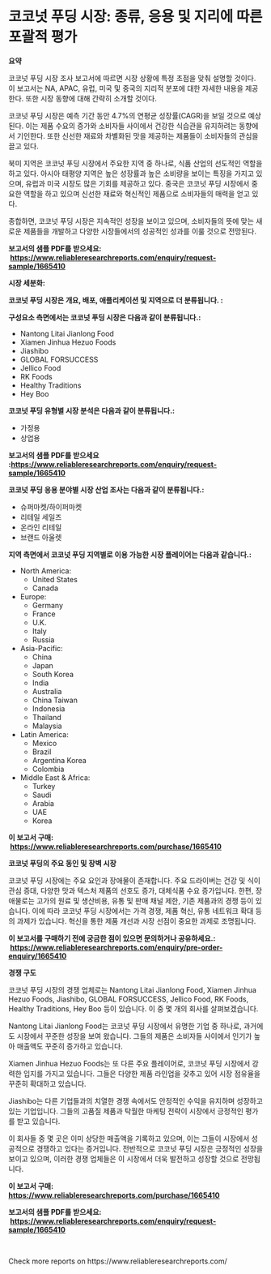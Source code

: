 <p><h1>코코넛 푸딩 시장: 종류, 응용 및 지리에 따른 포괄적 평가</h1></p><p><strong>요약</strong></p>
<p><p>코코넛 푸딩 시장 조사 보고서에 따르면 시장 상황에 특정 초점을 맞춰 설명할 것이다. 이 보고서는 NA, APAC, 유럽, 미국 및 중국의 지리적 분포에 대한 자세한 내용을 제공한다. 또한 시장 동향에 대해 간략히 소개할 것이다. </p><p>코코넛 푸딩 시장은 예측 기간 동안 4.7%의 연평균 성장률(CAGR)을 보일 것으로 예상된다. 이는 제품 수요의 증가와 소비자들 사이에서 건강한 식습관을 유지하려는 동향에서 기인한다. 또한 신선한 재료와 차별화된 맛을 제공하는 제품들이 소비자들의 관심을 끌고 있다. </p><p>북미 지역은 코코넛 푸딩 시장에서 주요한 지역 중 하나로, 식품 산업의 선도적인 역할을 하고 있다. 아시아 태평양 지역은 높은 성장률과 높은 소비량을 보이는 특징을 가지고 있으며, 유럽과 미국 시장도 많은 기회를 제공하고 있다. 중국은 코코넛 푸딩 시장에서 중요한 역할을 하고 있으며 신선한 재료와 혁신적인 제품으로 소비자들의 매력을 얻고 있다. </p><p>종합하면, 코코넛 푸딩 시장은 지속적인 성장을 보이고 있으며, 소비자들의 뜻에 맞는 새로운 제품들을 개발하고 다양한 시장들에서의 성공적인 성과를 이룰 것으로 전망된다.</p></p>
<p><strong>보고서의 샘플 PDF를 받으세요: &nbsp;<a href="https://www.reliableresearchreports.com/enquiry/request-sample/1665410">https://www.reliableresearchreports.com/enquiry/request-sample/1665410</a></strong></p>
<p><strong>시장 세분화:</strong></p>
<p><strong> 코코넛 푸딩 시장은 개요, 배포, 애플리케이션 및 지역으로 더 분류됩니다. :</strong></p>
<p><strong>구성요소 측면에서는 코코넛 푸딩 시장은 다음과 같이 분류됩니다.:</strong></p>
<p><ul><li>Nantong Litai Jianlong Food</li><li>Xiamen Jinhua Hezuo Foods</li><li>Jiashibo</li><li>GLOBAL FORSUCCESS</li><li>Jellico Food</li><li>RK Foods</li><li>Healthy Traditions</li><li>Hey Boo</li></ul></p>
<p><strong> 코코넛 푸딩 유형별 시장 분석은 다음과 같이 분류됩니다.:</strong></p>
<p><ul><li>가정용</li><li>상업용</li></ul></p>
<p><strong>보고서의 샘플 PDF를 받으세요 :<a href="https://www.reliableresearchreports.com/enquiry/request-sample/1665410">https://www.reliableresearchreports.com/enquiry/request-sample/1665410</a></strong></p>
<p><strong> 코코넛 푸딩 응용 분야별 시장 산업 조사는 다음과 같이 분류됩니다.:</strong></p>
<p><ul><li>슈퍼마켓/하이퍼마켓</li><li>리테일 세일즈</li><li>온라인 리테일</li><li>브랜드 아울렛</li></ul></p>
<p><strong>지역 측면에서 코코넛 푸딩 지역별로 이용 가능한 시장 플레이어는 다음과 같습니다.:</strong></p>
<p><ul>
    <li>
        North America:
        <ul>
            <li>United States</li>
            <li>Canada</li>
        </ul>
    </li>
    <li>
        Europe:
        <ul>
            <li>Germany</li>
            <li>France</li>
            <li>U.K.</li>
            <li>Italy</li>
            <li>Russia</li>
        </ul>
    </li>
    <li>
        Asia-Pacific:
        <ul>
            <li>China</li>
            <li>Japan</li>
            <li>South Korea</li>
            <li>India</li>
            <li>Australia</li>
            <li>China Taiwan</li>
            <li>Indonesia</li>
            <li>Thailand</li>
            <li>Malaysia</li>
        </ul>
    </li>
    <li>
        Latin America:
        <ul>
            <li>Mexico</li>
            <li>Brazil</li>
            <li>Argentina Korea</li>
            <li>Colombia</li>
        </ul>
    </li>
    <li>
        Middle East & Africa:
        <ul>
            <li>Turkey</li>
            <li>Saudi</li>
            <li>Arabia</li>
            <li>UAE</li>
            <li>Korea</li>
        </ul>
    </li>
    </ul></p>
<p><strong>이 보고서 구매: &nbsp;<a href="https://www.reliableresearchreports.com/purchase/1665410">https://www.reliableresearchreports.com/purchase/1665410</a></strong></p>
<p><strong>코코넛 푸딩의 주요 동인 및 장벽 시장</strong></p>
<p><p>코코넛 푸딩 시장에는 주요 요인과 장애물이 존재합니다. 주요 드라이버는 건강 및 식이 관심 증대, 다양한 맛과 텍스처 제품의 선호도 증가, 대체식품 수요 증가입니다. 한편, 장애물로는 고가의 원료 및 생산비용, 유통 및 판매 채널 제한, 기존 제품과의 경쟁 등이 있습니다. 이에 따라 코코넛 푸딩 시장에서는 가격 경쟁, 제품 혁신, 유통 네트워크 확대 등의 과제가 있습니다. 혁신을 통한 제품 개선과 시장 선점이 중요한 과제로 조명됩니다.</p></p>
<p><strong>이 보고서를 구매하기 전에 궁금한 점이 있으면 문의하거나 공유하세요.: &nbsp;<a href="https://www.reliableresearchreports.com/enquiry/pre-order-enquiry/1665410">https://www.reliableresearchreports.com/enquiry/pre-order-enquiry/1665410</a></strong></p>
<p><strong>경쟁 구도</strong></p>
<p><p>코코넛 푸딩 시장의 경쟁 업체로는 Nantong Litai Jianlong Food, Xiamen Jinhua Hezuo Foods, Jiashibo, GLOBAL FORSUCCESS, Jellico Food, RK Foods, Healthy Traditions, Hey Boo 등이 있습니다. 이 중 몇 개의 회사를 살펴보겠습니다.</p><p>Nantong Litai Jianlong Food는 코코넛 푸딩 시장에서 유명한 기업 중 하나로, 과거에도 시장에서 꾸준한 성장을 보여 왔습니다. 그들의 제품은 소비자들 사이에서 인기가 높아 매출액도 꾸준히 증가하고 있습니다.</p><p>Xiamen Jinhua Hezuo Foods는 또 다른 주요 플레이어로, 코코넛 푸딩 시장에서 강력한 입지를 가지고 있습니다. 그들은 다양한 제품 라인업을 갖추고 있어 시장 점유율을 꾸준히 확대하고 있습니다.</p><p>Jiashibo는 다른 기업들과의 치열한 경쟁 속에서도 안정적인 수익을 유지하며 성장하고 있는 기업입니다. 그들의 고품질 제품과 탁월한 마케팅 전략이 시장에서 긍정적인 평가를 받고 있습니다.</p><p>이 회사들 중 몇 곳은 이미 상당한 매출액을 기록하고 있으며, 이는 그들이 시장에서 성공적으로 경쟁하고 있다는 증거입니다. 전반적으로 코코넛 푸딩 시장은 긍정적인 성장을 보이고 있으며, 이러한 경쟁 업체들은 이 시장에서 더욱 발전하고 성장할 것으로 전망됩니다.</p></p>
<p><strong>이 보고서 구매: &nbsp; <a href="https://www.reliableresearchreports.com/purchase/1665410">https://www.reliableresearchreports.com/purchase/1665410</a></strong></p>
<p><strong>보고서의 샘플 PDF를 받으세요: &nbsp;<a href="https://www.reliableresearchreports.com/enquiry/request-sample/1665410">https://www.reliableresearchreports.com/enquiry/request-sample/1665410</a></strong><strong></strong></p>
<p>&nbsp;</p>
<p>Check more reports on https://www.reliableresearchreports.com/</p>